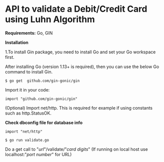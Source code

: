 # API to validate a Debit/Credit Card using Luhn Algorithm

**Requirements:**
Go,
GIN 

**Installation**


1.To install Gin package, you need to install Go and set your Go workspace first.

After installing Go (version 1.13+ is required), then you can use the below Go command to install Gin.

`$ go get  github.com/gin-gonic/gin`

Import it in your code:

`import "github.com/gin-gonic/gin"`

(Optional) Import net/http. This is required for example if using constants such as http.StatusOK.

**Check dbconfig file for database info**

`import "net/http"`

```
$ go run validate.go
```
Do a get call to "_url_"/validate/"_card digits_" (If running on local host use localhost:"_port number_" for URL)

